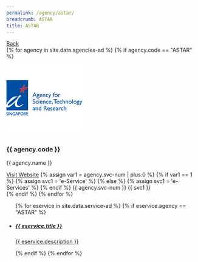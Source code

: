 ```yaml
---
permalink: /agency/astar/
breadcrumb: ASTAR
title: ASTAR
---
```


<div class="agency">
  <div class="controls">
    <span class="back-button"><a href="/all-agencies/">Back</a></span>
   </div>
  
  <div class="agency-header">
    {% for agency in site.data.agencies-ad %}   
      {% if agency.code == "ASTAR" %}
          <div>
            <img src="/images/square/ASTAR.png" alt="{{ agency.name }}" />
          </div>
          <div class="agency-details">
            <div class="agency-name">
              <h3>{{ agency.code }}</h3>
              <p>{{ agency.name }}</p>
            </div>
            <div class="agency-meta">
              <a href="{{ agency.website }}">Visit Website</a>
              {% assign var1 = agency.svc-num | plus:0  %}
              {% if var1 == 1 %}
                {% assign svc1 = 'e-Service' %}
              {% else %}
               {% assign svc1 = 'e-Services' %}
              {% endif %}
              <span>{{ agency.svc-num }} {{ svc1 }} </span>
            </div>
          </div> 
      {% endif %}
    {% endfor %}
   </div>
   
  <div class="agency-body">
  <ul>
  {% for eservice in site.data.service-ad %}
    {% if eservice.agency == "ASTAR" %}
    <li class="list-item">
      <a href="{{ eservice.url }}">        
        <div class="list-item-text">
          <h5>{{ eservice.title }}</h5>
          <p>{{ eservice.description }}</p>
        </div>
      </a>
    </li>   
    {% endif %}
    {% endfor %} 
  </ul>
  </div>
 </div>
